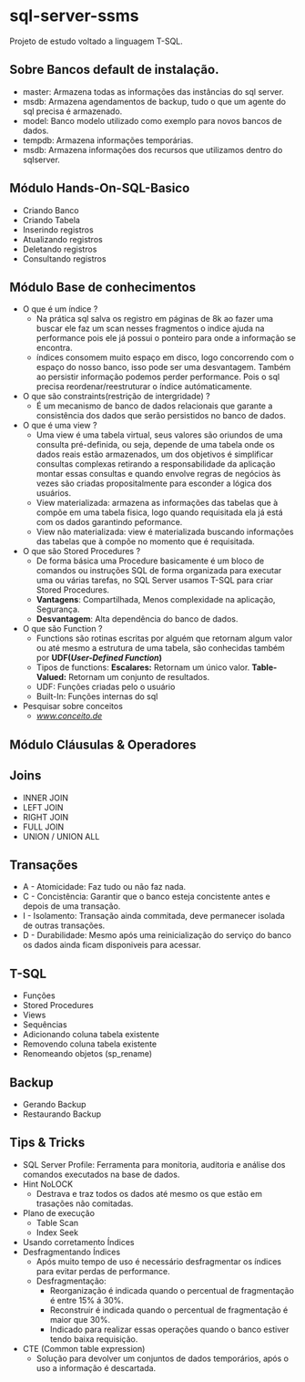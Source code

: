 # sql-server-ssms
Projeto de estudo voltado a linguagem T-SQL.

## Sobre Bancos default de instalação.
- master:  Armazena todas as informações das instâncias do sql server.
- msdb: Armazena agendamentos de backup, tudo o que um agente do sql precisa é armazenado.
- model: Banco modelo utilizado como exemplo para novos bancos de dados.
- tempdb: Armazena informações temporárias.
- msdb: Armazena informações dos recursos que utilizamos dentro do sqlserver.

## Módulo Hands-On-SQL-Basico
- Criando Banco
- Criando Tabela
- Inserindo registros
- Atualizando registros
- Deletando registros
- Consultando registros

## Módulo Base de conhecimentos
* O que é um índice ?
  - Na prática sql salva  os registro em páginas de 8k ao fazer uma buscar ele faz um scan nesses fragmentos o indice ajuda na performance pois ele já possui o ponteiro para onde a informação se encontra.
  - índices consomem muito espaço em disco, logo concorrendo com o espaço do nosso banco, isso pode ser uma desvantagem. Também ao persistir informação podemos perder performance. Pois o sql precisa reordenar/reestruturar o índice autómaticamente.
* O que são constraints(restrição de intergridade) ?
  - É um mecanismo de banco de dados relacionais que garante a consistência dos dados que serão persistidos no banco de dados.  
* O que é uma view ?
  - Uma view é uma tabela virtual, seus valores são oriundos de uma consulta pré-definida, ou seja, depende de uma tabela onde os dados reais estão armazenados, um dos objetivos é simplificar consultas complexas retirando a responsabilidade da aplicação montar essas consultas e quando envolve regras de negócios às vezes são criadas propositalmente para esconder a lógica dos usuários.
  - View materializada: armazena as informações das tabelas que à compõe em uma tabela fisica, logo quando requisitada ela já está com os dados garantindo peformance.
  - View não materializada: view é materializada buscando informações das tabelas que à compõe no momento que é requisitada.
 * O que são Stored Procedures ?
   - De forma básica uma Procedure basicamente é um bloco de comandos ou instruções SQL de forma organizada para executar uma ou várias tarefas, no SQL Server usamos T-SQL para criar Stored Procedures.
   - **Vantagens**: Compartilhada, Menos complexidade na aplicação, Segurança.
   - **Desvantagem**: Alta dependência do banco de dados.
 * O que são Function ?
   - Functions são rotinas escritas por alguém que retornam algum valor ou até mesmo a estrutura de uma tabela, são conhecidas também por **UDF(_User-Defined Function_)**
   - Tipos de functions: **Escalares:** Retornam um único valor. **Table-Valued:** Retornam um conjunto de resultados.
   - UDF: Funções criadas pelo o usuário
   - Built-In: Funções internas do sql
* Pesquisar sobre conceitos
  - _www.conceito.de_
  
## Módulo Cláusulas & Operadores

## Joins
- INNER JOIN
- LEFT JOIN
- RIGHT JOIN
- FULL JOIN
- UNION / UNION ALL

## Transações
* A - Atomicidade: Faz tudo ou não faz nada.
* C - Concistência: Garantir que o banco esteja concistente antes e depois de uma transação.
* I - Isolamento: Transação ainda commitada, deve permanecer isolada de outras transações. 
* D - Durabilidade: Mesmo após uma reinicialização do serviço do banco os dados ainda ficam disponiveis para acessar. 

## T-SQL
- Funções
- Stored Procedures
- Views
- Sequências
- Adicionando coluna tabela existente
- Removendo coluna tabela existente
- Renomeando objetos (sp_rename)

## Backup
- Gerando Backup
- Restaurando Backup

## Tips & Tricks
- SQL Server Profile: Ferramenta para monitoria, auditoria e análise dos comandos executados na base de dados.
- Hint NoLOCK
  - Destrava e traz todos os dados até mesmo os que estão em trasações não comitadas.
- Plano de execução
  - Table Scan
  - Index Seek
- Usando corretamento Índices
- Desfragmentando Índices
  - Após muito tempo de uso é necessário desfragmentar os índices para evitar perdas de performance.
  - Desfragmentação:
    - Reorganização é indicada quando o percentual de fragmentação é entre 15% á 30%.
    - Reconstruir é indicada quando o percentual de fragmentação é maior que 30%.
    - Indicado para realizar essas operações quando o banco estiver tendo baixa requisição.
- CTE (Common table expression)
  - Solução para devolver um conjuntos de dados temporários, após o uso a informação é descartada.